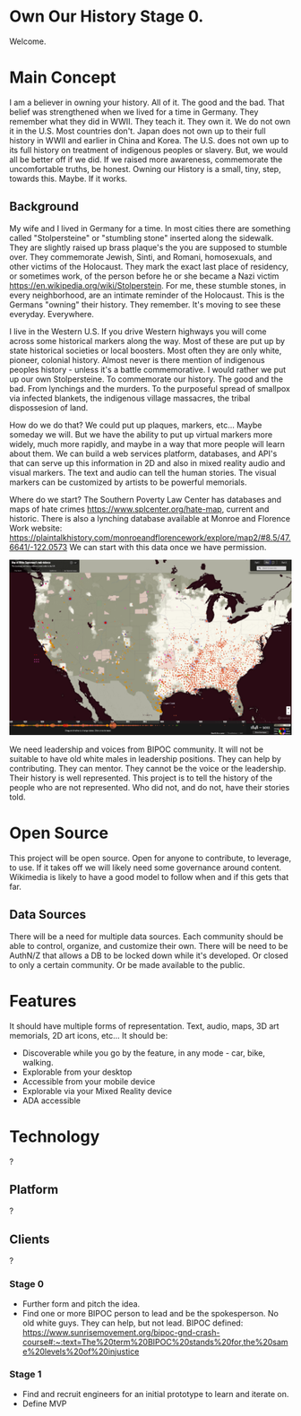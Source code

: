 # Own Our History Stage 0.
Welcome.
# Main Concept
I am a believer in owning your history. All of it. The good and the bad. That belief was strengthened when we lived for a time in Germany. They remember what they did in WWII. They teach it. They own it. We do not own it in the U.S. Most countries don't. Japan does not own up to their full history in WWII and earlier in China and Korea. The U.S. does not own up to its full history on treatment of indigenous peoples or slavery. But, we would all be better off if we did. If we raised more awareness, commemorate the uncomfortable truths, be honest.  Owning our History is a small, tiny, step, towards this. Maybe. If it works.
## Background

My wife and I lived in Germany for a time. In most cities there are something called "Stolpersteine" or "stumbling stone" inserted along the sidewalk. They are slightly raised up brass plaque's the you are supposed to stumble over. They commemorate Jewish, Sinti, and Romani, homosexuals, and other victims of the Holocaust. They mark the exact last place of residency, or sometimes work, of the person before he or she became a Nazi victim <https://en.wikipedia.org/wiki/Stolperstein>. For me, these stumble stones, in every neighborhood, are an intimate reminder of the Holocaust. This is the Germans "owning" their history. They remember. It's moving to see these everyday. Everywhere.

I live in the Western U.S. If you drive Western highways you will come across some historical markers along the way. Most of these are put up by state historical societies or local boosters. Most often they are only white, pioneer, colonial history. Almost never is there mention of indigenous peoples history - unless it's a battle commemorative. I would rather we put up our own Stolpersteine. To commemorate our history. The good and the bad. From lynchings and the murders. To the purposeful spread of smallpox via infected blankets, the indigenous village massacres, the tribal dispossesion of land.

How do we do that? We could put up plaques, markers, etc... Maybe someday we will. But we have the ability to put up virtual markers more widely, much more rapidly, and maybe in a way that more people will learn about them. We can build a web services platform, databases, and API's that can serve up this information in 2D and also in mixed reality audio and visual markers. The text and audio can tell the human stories. The visual markers can be customized by artists to be powerful memorials.

Where do we start? The Southern Poverty Law Center has databases and maps of hate crimes <https://www.splcenter.org/hate-map>, current and historic.  There is also a lynching database available at Monroe and Florence Work website:
 <https://plaintalkhistory.com/monroeandflorencework/explore/map2/#8.5/47.6641/-122.0573>
 We can start with this data once we have permission.

![Monroe and Florence Work Lynching Map](../images/WorkLynchingMap.png)

We need leadership and voices from BIPOC community. It will not be suitable to have old white males in leadership positions. They can help by contributing. They can mentor. They cannot be the voice or the leadership. Their history is well represented. This project is to tell the history of the people who are not represented. Who did not, and do not, have their stories told.

# Open Source
This project will be open source. Open for anyone to contribute, to leverage, to use. If it takes off we will likely need some governance around content. Wikimedia is likely to have a good model to follow when and if this gets that far.

## Data Sources
There will be a need for multiple data sources. Each community should be able to control, organize, and customize their own. There will be need to be AuthN/Z that allows a DB to be locked down while it's developed. Or closed to only a certain community. Or be made available to the public.

# Features
It should have multiple forms of representation. Text, audio, maps, 3D art memorials, 2D art icons, etc... It should be:
- Discoverable while you go by the feature, in any mode - car, bike, walking.
- Explorable from your desktop
- Accessible from your mobile device
- Explorable via your Mixed Reality device
- ADA accessible

# Technology
?

## Platform
?

## Clients
?

### Stage 0
- Further form and pitch the idea.
- Find one or more BIPOC person to lead and be the spokesperson. No old white guys. They can help, but not lead.  BIPOC defined: <https://www.sunrisemovement.org/bipoc-gnd-crash-course#:~:text=The%20term%20BIPOC%20stands%20for,the%20same%20levels%20of%20injustice>

### Stage 1
- Find and recruit engineers for an initial prototype to learn and iterate on.
- Define MVP

